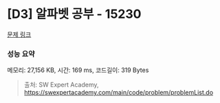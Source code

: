 # [D3] 알파벳 공부 - 15230 

[문제 링크](https://swexpertacademy.com/main/code/problem/problemDetail.do?contestProbId=AYLnMQT6vPADFATf) 

### 성능 요약

메모리: 27,156 KB, 시간: 169 ms, 코드길이: 319 Bytes



> 출처: SW Expert Academy, https://swexpertacademy.com/main/code/problem/problemList.do